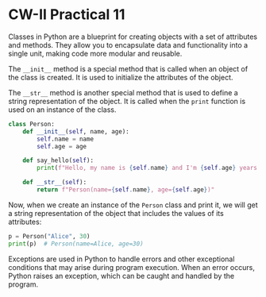 # CW-II Practical 11

Classes in Python are a blueprint for creating objects with a set of attributes and methods. They allow you to encapsulate data and functionality into a single unit, making code more modular and reusable.

The `__init__` method is a special method that is called when an object of the class is created. It is used to initialize the attributes of the object.

The `__str__` method is another special method that is used to define a string representation of the object. It is called when the `print` function is used on an instance of the class.

```python
class Person:
    def __init__(self, name, age):
        self.name = name
        self.age = age

    def say_hello(self):
        print(f"Hello, my name is {self.name} and I'm {self.age} years old.")

    def __str__(self):
        return f"Person(name={self.name}, age={self.age})"
```

Now, when we create an instance of the `Person` class and print it, we will get a string representation of the object that includes the values of its attributes:

```python
p = Person("Alice", 30)
print(p)  # Person(name=Alice, age=30)
```

Exceptions are used in Python to handle errors and other exceptional conditions that may arise during program execution. When an error occurs, Python raises an exception, which can be caught and handled by the program.

